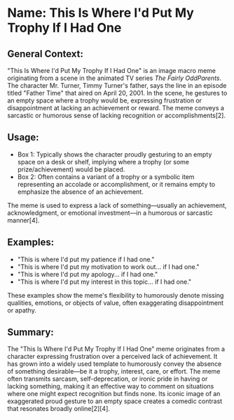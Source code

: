 # Name: This Is Where I'd Put My Trophy If I Had One

## General Context:
"This Is Where I'd Put My Trophy If I Had One" is an image macro meme originating from a scene in the animated TV series *The Fairly OddParents*. The character Mr. Turner, Timmy Turner's father, says the line in an episode titled "Father Time" that aired on April 20, 2001. In the scene, he gestures to an empty space where a trophy would be, expressing frustration or disappointment at lacking an achievement or reward. The meme conveys a sarcastic or humorous sense of lacking recognition or accomplishments[2].

## Usage:
* Box 1: Typically shows the character proudly gesturing to an empty space on a desk or shelf, implying where a trophy (or some prize/achievement) would be placed.
* Box 2: Often contains a variant of a trophy or a symbolic item representing an accolade or accomplishment, or it remains empty to emphasize the absence of an achievement.

The meme is used to express a lack of something—usually an achievement, acknowledgment, or emotional investment—in a humorous or sarcastic manner[4].

## Examples:
* "This is where I'd put my patience if I had one."
* "This is where I'd put my motivation to work out... if I had one."
* "This is where I'd put my apology... if I had one."
* "This is where I'd put my interest in this topic... if I had one."

These examples show the meme's flexibility to humorously denote missing qualities, emotions, or objects of value, often exaggerating disappointment or apathy.

## Summary:
The "This Is Where I'd Put My Trophy If I Had One" meme originates from a character expressing frustration over a perceived lack of achievement. It has grown into a widely used template to humorously convey the absence of something desirable—be it a trophy, interest, care, or effort. The meme often transmits sarcasm, self-deprecation, or ironic pride in having or lacking something, making it an effective way to comment on situations where one might expect recognition but finds none. Its iconic image of an exaggerated proud gesture to an empty space creates a comedic contrast that resonates broadly online[2][4].